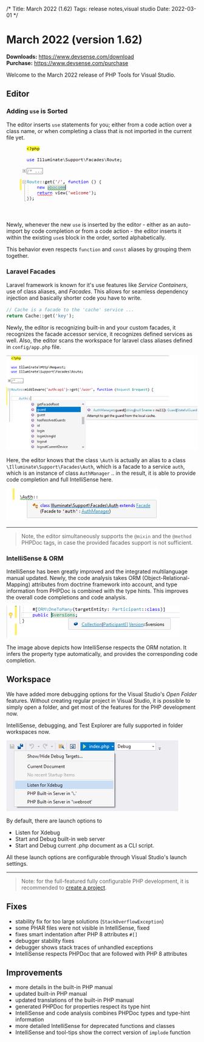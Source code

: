 /*
Title: March 2022 (1.62)
Tags: release notes,visual studio
Date: 2022-03-01
*/

# March 2022 (version 1.62)

**Downloads:** https://www.devsense.com/download<br/>
**Purchase:** https://www.devsense.com/purchase

Welcome to the March 2022 release of PHP Tools for Visual Studio.

## Editor

### Adding `use` is Sorted

The editor inserts `use` statements for you; either from a code action over a class name, or when completing a class that is not imported in the current file yet.

![auto-import inserts `use` sorted](imgs/vs-auto-import-use-sorted.gif)

Newly, whenever the new `use` is inserted by the editor - either as an auto-import by code completion or from a code action - the editor inserts it within the existing `use`s block in the order, sorted alphabetically.

This behavior even respects `function` and `const` aliases by grouping them together.

### Laravel Facades

Laravel framework is known for it's use features like _Service Containers_, use of class aliases, and _Facades_. This allows for seamless dependency injection and basically shorter code you have to write.

```php
// Cache is a facade to the 'cache' service ...
return Cache::get('key');
```

Newly, the editor is recognizing built-in and your custom facades, it recognizes the facade accessor service, it recognizes defined services as well. Also, the editor scans the workspace for laravel class aliases defined in `config/app.php` file.

![Laravel Facades and class aliases](imgs/laravel-facades-aliases.png)

Here, the editor knows that the class `\Auth` is actually an alias to a class `\Illuminate\Support\Facades\Auth`, which is a facade to a service `auth`, which is an instance of class `AuthManager` .. in the result, it is able to provide code completion and full IntelliSense here.

![php visual studio facade tooltip](imgs/vs-facade-tooltip.png)

---

> Note, the editor simultaneously supports the `@mixin` and the `@method` PHPDoc tags, in case the provided facades support is not sufficient.

### IntelliSense &amp; ORM

IntelliSense has been greatly improved and the integrated multilanguage manual updated. Newly, the code analysis takes ORM (Object-Relational-Mapping) attributes from doctrine framework into account, and type information from PHPDoc is combined with the type hints. This improves the overall code completions and code analysis.

![ORM notation](imgs/orm-tooltip.png)

The image above depicts how IntelliSense respects the ORM notation. It infers the property type automatically, and provides the corresponding code completion.

## Workspace

We have added more debugging options for the Visual Studio's _Open Folder_ features. Without creating regular project in Visual Studio, it is possible to simply open a folder, and get most of the features for the PHP development now.

IntelliSense, debugging, and Test Explorer are fully supported in folder workspaces now.

![workspace launch options](imgs/vs-workspace-launch-menu.png)

By default, there are launch options to

- Listen for Xdebug
- Start and Debug built-in web server
- Start and Debug current .php document as a CLI script.

All these launch options are configurable through Visual Studio's launch settings.

---

> Note: for the full-featured fully configurable PHP development, it is recommended to [create a project](https://docs.devsense.com/en/vs/project/new-project).

## Fixes

- stability fix for too large solutions (`StackOverflowException`)
- some PHAR files were not visible in IntelliSense, fixed
- fixes smart indentation after PHP 8 attributes `#[]`
- debugger stability fixes
- debugger shows stack traces of unhandled exceptions
- IntelliSense respects PHPDoc that are followed with PHP 8 attributes

## Improvements

- more details in the built-in PHP manual
- updated built-in PHP manual
- updated translations of the built-in PHP manual
- generated PHPDoc for properties respect its type hint
- IntelliSense and code analysis combines PHPDoc types and type-hint information
- more detailed IntelliSense for deprecated functions and classes
- IntelliSense and tool-tips show the correct version of `implode` function
